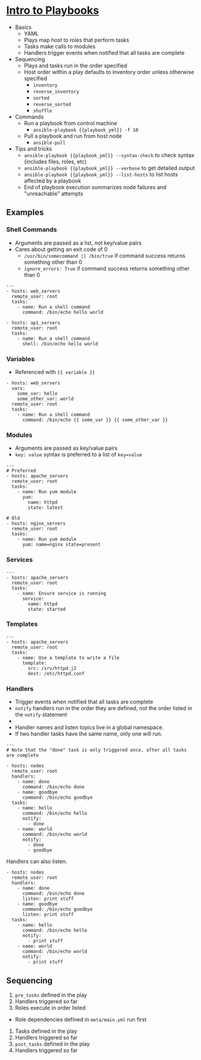 # [Intro to Playbooks](https://docs.ansible.com/ansible/latest/user_guide/playbooks_intro.html)

* Basics
  * YAML
  * Plays map host to roles that perform tasks
  * Tasks make calls to modules
  * Handlers trigger events when notified that all tasks are complete
* Sequencing
  * Plays and tasks run in the order specified
  * Host order within a play defaults to inventory order unless otherwise specified
    * `inventory`
    * `reverse_inventory`
    * `sorted`
    * `reverse_sorted`
    * `shuffle`
* Commands
  * Run a playbook from control machine
    * `ansible-playbook {{playbook_yml}} -f 10`
  * Pull a playbook and run from host node
    * `ansible-pull`
* Tips and tricks
  * `ansible-playbook {{playbook_yml}} --syntax-check` to check syntax (includes files, roles, etc)
  * `ansible-playbook {{playbook_yml}} --verbose` to get detailed output
  * `ansible-playbook {{playbook_yml}} --list-hosts` to list hosts affected by a playbook
  * End of playbook execution summarizes node failures and "unreachable" attempts

## Examples

### Shell Commands

* Arguments are passed as a list, not key/value pairs
* Cares about getting an exit code of 0
  * `/usr/bin/somecommand || /bin/true` if command success returns something other than 0
  * `ignore_errors: True` if command success returns something other than 0

```
---
- hosts: web_servers
  remote_user: root
  tasks:
    - name: Run a shell command
      command: /bin/echo hello world

- hosts: api_servers
  remote_user: root
  tasks:
    - name: Run a shell command
      shell: /bin/echo hello world
```

### Variables

* Referenced with `{{ variable }}`

```
- hosts: web_servers
  vars:
    some_var: hello
    some_other_var: world
  remote_user: root
  tasks:
    - name: Run a shell command
      command: /bin/echo {{ some_var }} {{ some_other_var }}
```

### Modules

* Arguments are passed as key/value pairs
* `key: value` syntax is preferred to a list of `key=value`

```
---
# Preferred
- hosts: apache_servers
  remote_user: root
  tasks:
    - name: Run yum module
      yum:
        name: httpd
        state: latest

# Old    
- hosts: nginx_servers
  remote_user: root
  tasks:
    - name: Run yum module
      yum: name=nginx state=present
```

### Services

```
---
- hosts: apache_servers
  remote_user: root
  tasks:
    - name: Ensure service is running
      service:
        name: httpd
        state: started
```

### Templates

```
---
- hosts: apache_servers
  remote_user: root
  tasks:
    - name: Use a template to write a file
      template:
        src: /srv/httpd.j2
        dest: /etc/httpd.conf
```

### Handlers

* Trigger events when notified that all tasks are complete
* `notify` handlers run in the order they are defined, not the order listed in the `notify` statement
*
* Handler names and listen topics live in a global namespace.
* If two handler tasks have the same name, only one will run.

```
---
# Note that the "done" task is only triggered once, after all tasks are complete

- hosts: nodes
  remote_user: root
  handlers:
    - name: done
      command: /bin/echo done
    - name: goodbye
      command: /bin/echo goodbye
  tasks:
    - name: hello
      command: /bin/echo hello
      notify:
        - done
    - name: world
      command: /bin/echo world
      notify:
        - done
        - goodbye
```

Handlers can also listen.

```
- hosts: nodes
  remote_user: root
  handlers:
    - name: done
      command: /bin/echo done
      listen: print stuff
    - name: goodbye
      command: /bin/echo goodbye
      listen: print stuff
  tasks:
    - name: hello
      command: /bin/echo hello
      notify:
        - print stuff
    - name: world
      command: /bin/echo world
      notify:
        - print stuff
```

## Sequencing

1. `pre_tasks` defined in the play
1. Handlers triggered so far
1. Roles execute in order listed
  * Role dependencies defined in `meta/main.yml` run first
1. Tasks defined in the play
1. Handlers triggered so far
1. `post_tasks` defined in the play
1. Handlers triggered so far
